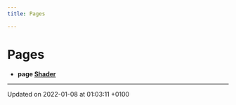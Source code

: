 ```yaml
---
title: Pages

---
```


# Pages




* **page [Shader](/reference/Pages/md__c___dev__c___p6_docs_examples_basic_p6_src___r_e_a_d_m_e#md_c__dev_c___p6_docs_examples_basic_p6_src__readme)** 



-------------------------------

Updated on 2022-01-08 at 01:03:11 +0100
